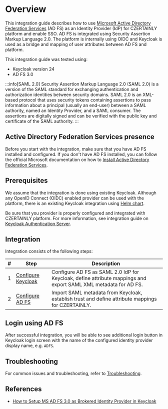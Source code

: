 # Overview

This integration guide describes how to use [Microsoft Active Directory Federation Services](https://learn.microsoft.com/en-us/windows-server/identity/ad-fs/ad-fs-overview) (AD FS) as an Identity Provider (IdP) for CZERTAINLY platform and enable SSO. AD FS is integrated using Security Assertion Markup Language 2.0. The platform is internally using OIDC and Keycloak is used as a bridge and mapping of user attributes between AD FS and platform.

This integration guide was tested using:
- Keycloak version 24
- AD FS 3.0

:::info[SAML 2.0]
Security Assertion Markup Language 2.0 (SAML 2.0) is a version of the SAML standard for exchanging authentication and authorization identities between security domains. SAML 2.0 is an XML-based protocol that uses security tokens containing assertions to pass information about a principal (usually an end-user) between a SAML authority, named an Identity Provider, and a SAML consumer. The assertions are digitally signed and can be verified with the public key and certificate of the SAML authority.
:::

## Active Directory Federation Services presence

Before you start with the integration, make sure that you have AD FS installed and configured. If you don't have AD FS installed, you can follow the official Microsoft documentation on how to [Install Active Directory Federation Services](https://learn.microsoft.com/en-us/windows-server/identity/ad-fs/deployment/install-the-ad-fs-role-service).

## Prerequisites

We assume that the integration is done using existing Keycloak. Although any OpenID Connect (OIDC) enabled provider can be used with the platform, there is an existing Keycloak integration using [Helm chart](../../installation-guide/deployment/deployment-helm/overview).

Be sure that you provider is properly configured and integrated with CZERTAINLY platform. For more information, see integration guide on [Keycloak Authentication Server](../keycloak/overview).

## Integration

Integration consists of the following steps:

| # | Step                                       | Description                                                                                                     |
|---|--------------------------------------------|-----------------------------------------------------------------------------------------------------------------|
| 1 | [Configure Keycloak](./configure-keycloak) | Configure AD FS as SAML 2.0 IdP for Keycloak, define attribute mappings and export SAML XML metadata for AD FS. |
| 2 | [Configure AD FS](./configure-adfs)        | Import SAML metadata from Keycloak, establish trust and define attribute mappings for CZERTAINLY.               |

## Login using AD FS

After successful integration, you will be able to see additional login button in Keycloak login screen with the name of the configured identity provider display name, e.g. `ADFS`.

## Troubleshooting

For common issues and troubleshooting, refer to [Troubleshooting](./troubleshooting).

## References

- [How to Setup MS AD FS 3.0 as Brokered Identity Provider in Keycloak](https://www.keycloak.org/2017/03/how-to-setup-ms-ad-fs-30-as-brokered)